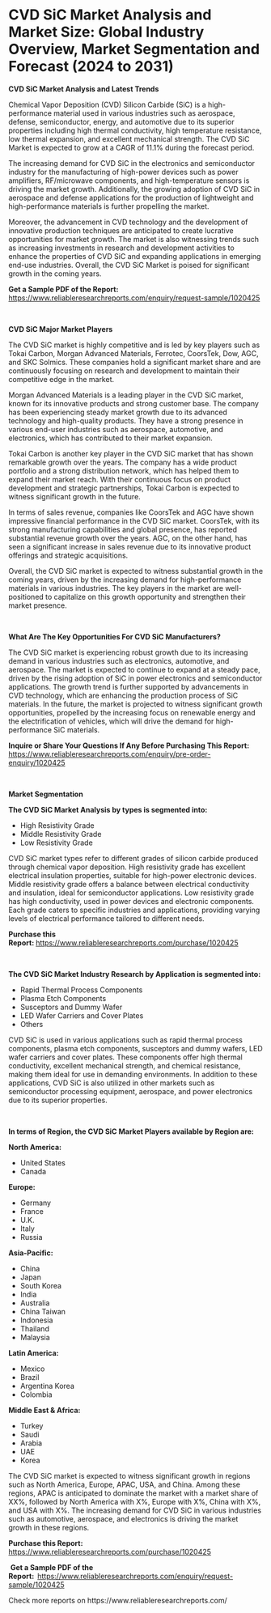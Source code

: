 <p><h1>CVD SiC Market Analysis and Market Size: Global Industry Overview, Market Segmentation and Forecast (2024 to 2031)</h1></p><p><strong>CVD SiC Market Analysis and Latest Trends</strong></p>
<p><p>Chemical Vapor Deposition (CVD) Silicon Carbide (SiC) is a high-performance material used in various industries such as aerospace, defense, semiconductor, energy, and automotive due to its superior properties including high thermal conductivity, high temperature resistance, low thermal expansion, and excellent mechanical strength. The CVD SiC Market is expected to grow at a CAGR of 11.1% during the forecast period.</p><p>The increasing demand for CVD SiC in the electronics and semiconductor industry for the manufacturing of high-power devices such as power amplifiers, RF/microwave components, and high-temperature sensors is driving the market growth. Additionally, the growing adoption of CVD SiC in aerospace and defense applications for the production of lightweight and high-performance materials is further propelling the market.</p><p>Moreover, the advancement in CVD technology and the development of innovative production techniques are anticipated to create lucrative opportunities for market growth. The market is also witnessing trends such as increasing investments in research and development activities to enhance the properties of CVD SiC and expanding applications in emerging end-use industries. Overall, the CVD SiC Market is poised for significant growth in the coming years.</p></p>
<p><strong>Get a Sample PDF of the Report:&nbsp;</strong> <a href="https://www.reliableresearchreports.com/enquiry/request-sample/1020425">https://www.reliableresearchreports.com/enquiry/request-sample/1020425</a></p>
<p>&nbsp;</p>
<p><strong>CVD SiC Major Market Players</strong></p>
<p><p>The CVD SiC market is highly competitive and is led by key players such as Tokai Carbon, Morgan Advanced Materials, Ferrotec, CoorsTek, Dow, AGC, and SKC Solmics. These companies hold a significant market share and are continuously focusing on research and development to maintain their competitive edge in the market.</p><p>Morgan Advanced Materials is a leading player in the CVD SiC market, known for its innovative products and strong customer base. The company has been experiencing steady market growth due to its advanced technology and high-quality products. They have a strong presence in various end-user industries such as aerospace, automotive, and electronics, which has contributed to their market expansion.</p><p>Tokai Carbon is another key player in the CVD SiC market that has shown remarkable growth over the years. The company has a wide product portfolio and a strong distribution network, which has helped them to expand their market reach. With their continuous focus on product development and strategic partnerships, Tokai Carbon is expected to witness significant growth in the future.</p><p>In terms of sales revenue, companies like CoorsTek and AGC have shown impressive financial performance in the CVD SiC market. CoorsTek, with its strong manufacturing capabilities and global presence, has reported substantial revenue growth over the years. AGC, on the other hand, has seen a significant increase in sales revenue due to its innovative product offerings and strategic acquisitions.</p><p>Overall, the CVD SiC market is expected to witness substantial growth in the coming years, driven by the increasing demand for high-performance materials in various industries. The key players in the market are well-positioned to capitalize on this growth opportunity and strengthen their market presence.</p></p>
<p>&nbsp;</p>
<p><strong>What Are The Key Opportunities For CVD SiC Manufacturers?</strong></p>
<p><p>The CVD SiC market is experiencing robust growth due to its increasing demand in various industries such as electronics, automotive, and aerospace. The market is expected to continue to expand at a steady pace, driven by the rising adoption of SiC in power electronics and semiconductor applications. The growth trend is further supported by advancements in CVD technology, which are enhancing the production process of SiC materials. In the future, the market is projected to witness significant growth opportunities, propelled by the increasing focus on renewable energy and the electrification of vehicles, which will drive the demand for high-performance SiC materials.</p></p>
<p><strong>Inquire or Share Your Questions If Any Before Purchasing This Report:</strong> <a href="https://www.reliableresearchreports.com/enquiry/pre-order-enquiry/1020425">https://www.reliableresearchreports.com/enquiry/pre-order-enquiry/1020425</a></p>
<p>&nbsp;</p>
<p><strong>Market Segmentation</strong></p>
<p><strong>The CVD SiC Market Analysis by types is segmented into:</strong></p>
<p><ul><li>High Resistivity Grade</li><li>Middle Resistivity Grade</li><li>Low Resistivity Grade</li></ul></p>
<p><p>CVD SiC market types refer to different grades of silicon carbide produced through chemical vapor deposition. High resistivity grade has excellent electrical insulation properties, suitable for high-power electronic devices. Middle resistivity grade offers a balance between electrical conductivity and insulation, ideal for semiconductor applications. Low resistivity grade has high conductivity, used in power devices and electronic components. Each grade caters to specific industries and applications, providing varying levels of electrical performance tailored to different needs.</p></p>
<p><strong>Purchase this Report:&nbsp;</strong><a href="https://www.reliableresearchreports.com/purchase/1020425">https://www.reliableresearchreports.com/purchase/1020425</a></p>
<p>&nbsp;</p>
<p><strong>The CVD SiC Market Industry Research by Application is segmented into:</strong></p>
<p><ul><li>Rapid Thermal Process Components</li><li>Plasma Etch Components</li><li>Susceptors and Dummy Wafer</li><li>LED Wafer Carriers and Cover Plates</li><li>Others</li></ul></p>
<p><p>CVD SiC is used in various applications such as rapid thermal process components, plasma etch components, susceptors and dummy wafers, LED wafer carriers and cover plates. These components offer high thermal conductivity, excellent mechanical strength, and chemical resistance, making them ideal for use in demanding environments. In addition to these applications, CVD SiC is also utilized in other markets such as semiconductor processing equipment, aerospace, and power electronics due to its superior properties.</p></p>
<p>&nbsp;</p>
<p><strong>In terms of Region, the CVD SiC Market Players available by Region are:</strong></p>
<p>
    <p> <strong> North America: </strong>
        <ul>
            <li>United States</li>
            <li>Canada</li>
        </ul>
        </p> 
    <p> <strong> Europe: </strong>
        <ul>
            <li>Germany</li>
            <li>France</li>
            <li>U.K.</li>
            <li>Italy</li>
            <li>Russia</li>
        </ul>
        </p> 
    <p> <strong> Asia-Pacific: </strong>
        <ul>
            <li>China</li>
            <li>Japan</li>
            <li>South Korea</li>
            <li>India</li>
            <li>Australia</li>
            <li>China Taiwan</li>
            <li>Indonesia</li>
            <li>Thailand</li>
            <li>Malaysia</li>
        </ul>
        </p> 
    <p> <strong> Latin America: </strong>
        <ul>
            <li>Mexico</li>
            <li>Brazil</li>
            <li>Argentina Korea</li>
            <li>Colombia</li>
        </ul>
        </p> 
    <p> <strong> Middle East & Africa: </strong>
        <ul>
            <li>Turkey</li>
            <li>Saudi</li>
            <li>Arabia</li>
            <li>UAE</li>
            <li>Korea</li>
        </ul>
    </p>
    </p>
<p><p>The CVD SiC market is expected to witness significant growth in regions such as North America, Europe, APAC, USA, and China. Among these regions, APAC is anticipated to dominate the market with a market share of XX%, followed by North America with X%, Europe with X%, China with X%, and USA with X%. The increasing demand for CVD SiC in various industries such as automotive, aerospace, and electronics is driving the market growth in these regions.</p></p>
<p><strong>Purchase this Report: </strong><a href="https://www.reliableresearchreports.com/purchase/1020425">https://www.reliableresearchreports.com/purchase/1020425</a></p>
<p>&nbsp;<strong>Get a Sample PDF of the Report:&nbsp;&nbsp;</strong><a href="https://www.reliableresearchreports.com/enquiry/request-sample/1020425">https://www.reliableresearchreports.com/enquiry/request-sample/1020425</a></p>
<p><strong></strong></p>
<p>Check more reports on https://www.reliableresearchreports.com/</p>